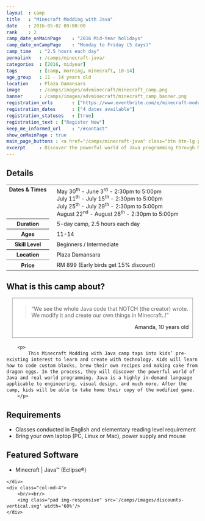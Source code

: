 ```yaml
---
layout 	: camp
title 	: "Minecraft Modding with Java"
date 	: 2016-05-02 09:00:00
rank    : 2
camp_date_onMainPage 	: "2016 Mid-Year holidays"
camp_date_onCampPage 	: "Monday to Friday (5 days)"
camp_time	: "2.5 hours each day"
permalink   : /camps/minecraft-java/
categories  : [2016, midyear]
tags	    : [camp, morning, minecraft, 10-14]
age_group 	: 11 - 14 years old
location	: Plaza Damansara
image		: /camps/images/advminecraft/minecraft_camp.png
banner		: /camps/images/advminecraft/minecraft_camp_banner.png
registration_urls		: ["https://www.eventbrite.com/e/minecraft-modding-with-java-tickets-25111721836"]
registration_dates		: ["4 dates available"]
registration_statuses	: [true]
registration_text : ["Register Now"]
keep_me_informed_url	: "/#contact"
show_onMainPage : true
main_page_buttons : <a href="/camps/minecraft-java" class="btn btn-lg pad-c btn-primary-pale">5-day Camp</a>
excerpt		: Discover the powerful world of Java programming through Minecraft. Start with the fundamentals of Java and Minecraft tools, then start modding!
---
```


<div class="row">
    <div class="col-md-8">

<h2>Details</h2>
<table style="white-space: nowrap">
    <col width="13%">
    <col width="3%">
    <col width="84%">
	<tr>
		<th style="vertical-align: top;">Dates & Times</th>
        <td/>
		<td style='padding:5px 10px 5px 5px'>
            May 30<sup>th</sup> - June 3<sup>rd</sup> - 2:30pm to 5:00pm<br>
            July 11<sup>th</sup> - July 15<sup>th</sup> - 2:30pm to 5:00pm<br>
            July 25<sup>th</sup> - July 29<sup>th</sup> - 2:30pm to 5:00pm<br>
            August 22<sup>nd</sup> - August 26<sup>th</sup> - 2:30pm to 5:00pm
        </td>
	</tr>
    <tr>
		<th>Duration</th>
        <td/>
		<td style='padding:5px 10px 5px 5px'>5-day camp, 2.5 hours each day</td>
	</tr>
	<tr>
		<th>Ages</th>
        <td/>
		<td style='padding:5px 10px 5px 5px'>11-14</td>
	</tr>	
	<tr>
		<th>Skill Level</th>
        <td/>
		<td style='padding:5px 10px 5px 5px'>Beginners / Intermediate</td>
	</tr>
    <tr>
		<th>Location</th>
        <td/>
		<td style='padding:5px 10px 5px 5px'>Plaza Damansara</td>
	</tr>
    <tr>
		<th>Price</th>
        <td/>
		<td style='padding:5px 10px 5px 5px'>RM 899 (Early birds get 15% discount)</td>
	</tr>
</table>

<h2>What is this camp about?</h2>
        <div style="background: #ffffff; border: 1px solid #999; margin: 15px; overflow: hidden;">
            <div style="padding: 5px 10px; border-bottom: 1px solid #999;">
                <blockquote style="clear: both; float: none;">
                    <p>“We see the whole Java code that NOTCH (the creator) wrote. We modify it and create our own things in Minecraft..!”</p>
                </blockquote>
                <p style="text-align: right;">Amanda, 10 years old</p>
            </div>
        </div>  
        
        <p>
            This Minecraft Modding with Java camp taps into kids’ pre-existing interest to learn and create with technology. Kids will learn how to code custom blocks, brew their own recipes and making cake from dragon eggs. In the process, they will discover the powerful world of Java and real world programming. Java is a highly in-demand language applicable to engineering, visual design, and much more. After the camp, kids will be able to take home their copy of the modified game.
        </p>
        
<h2>Requirements</h2>
<ul>
<li> Classes conducted in English and elementary reading level requirement </li>
<li> Bring your own laptop (PC, Linux or Mac), power supply and mouse </li>
</ul>

<h2>Featured Software</h2>
<ul>
<li> Minecraft | Java™ (Eclipse®)</li>
</ul>


    </div>
    <div class="col-md-4">
        <br/><br/>
        <img class="pad img-responsive" src='/camps/images/discounts-vertical.svg' width='60%'/>
    </div>
</div>


